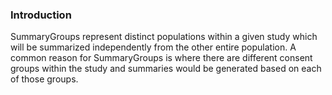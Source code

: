 ### Introduction

SummaryGroups represent distinct populations within a given study which will be summarized independently from the other entire population. A common reason for SummaryGroups is where there are different consent groups within the study and summaries would be generated based on each of those groups. 